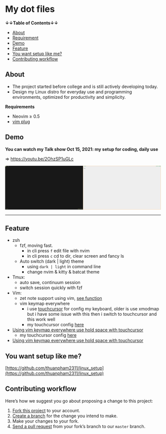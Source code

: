 # My dot files

**↓↓Table of Contents↓↓**

- [About](#about)
- [Requirement](#requirement)
- [Demo](#demo)
- [Feature](#feature)
- [You want setup like me?](#you-want-setup-like-me)
- [Contributing workflow](#contributing-workflow)

## About

- The project started before college and is still actively developing today.
- Design my Linux distro for everyday use and programming environments, optimized for productivity and simplicity.

**Requirements**

- Neovim ≥ 0.5
- [vim plug](https://github.com/junegunn/vim-plug)

## Demo

**You can watch my Talk show Oct 15, 2021: my setup for coding, daily use**

⇒ <https://youtu.be/2OhzSP1uGLc>

<img src="./img/dotfiles.gif" width="50%" height="50%"><img src="./img/light.gif" width="50%" height="50%">

---

## Feature

- zsh
  - fzf, moving fast.
    - in cli press `f` edit file with nvim
    - in cli press `c` cd to dir, clear screen and fancy ls
  - Auto switch (dark | light) theme
    - using `dark | light` in command line
    - change nvim & kitty & batcat theme
- Tmux:
  - auto save, continuum session
  - switch session quickly with fzf
- Vim:
  - zet note support using vim, [see function](https://github.com/thuanpham2311/dotfiles/blob/master/nvim/after/plugin/zet.vim)
  - vim keymap everywhere
    - i use [touchcursor](https://github.com/donniebreve/touchcursor-linux) for config my keyboard, older is use xmodmap but i have some issue with this then i switch to touchcursor and this work well
    - my touchcursor config [here](https://github.com/thuanpham2311/dotfiles/blob/master/touchcursor/touchcursor.conf)
- [Using vim keymap everywhere use hold space with touchcursor](https://github.com/thuanpham2311/touchcursor-vim)
    - my touchcursor config [here](https://github.com/thuanpham2311/dotfiles/blob/master/touchcursor/touchcursor.conf)
- [Using vim keymap everywhere use hold space with touchcursor](<https://github.com/thuanpham2311/touchcursor-vim>)

## You want setup like me?

[https://github.com/thuanpham2311/linux_setup](https://github.com/thuanpham2311/linux_setup)

## Contributing workflow

Here’s how we suggest you go about proposing a change to this project:

1. [Fork this project][fork] to your account.
2. [Create a branch][branch] for the change you intend to make.
3. Make your changes to your fork.
4. [Send a pull request][pr] from your fork’s branch to our `master` branch.

[fork]: https://help.github.com/articles/fork-a-repo/
[branch]: https://help.github.com/articles/creating-and-deleting-branches-within-your-repository
[pr]: https://help.github.com/articles/using-pull-requests/
